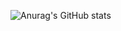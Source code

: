 ![Anurag's GitHub stats](https://github-readme-stats.vercel.app/api?username=2youngje&show_icons=true&theme=radical)
